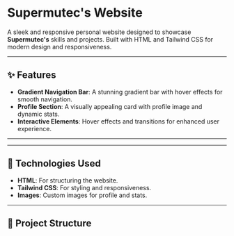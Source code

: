 # **Supermutec's Website**

A sleek and responsive personal website designed to showcase **Supermutec's** skills and projects. Built with HTML and Tailwind CSS for modern design and responsiveness.

---

## **✨ Features**

- **Gradient Navigation Bar**: A stunning gradient bar with hover effects for smooth navigation.
- **Profile Section**: A visually appealing card with profile image and dynamic stats.
- **Interactive Elements**: Hover effects and transitions for enhanced user experience.

---


---

## **🔧 Technologies Used**

- **HTML**: For structuring the website.
- **Tailwind CSS**: For styling and responsiveness.
- **Images**: Custom images for profile and stats.

---

## **📂 Project Structure**


